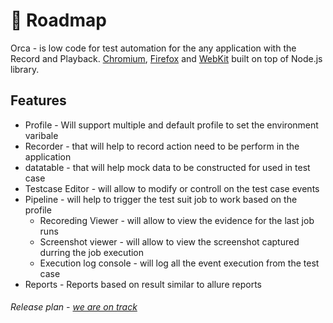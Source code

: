 
# 🐠 Roadmap
Orca - is low code for test automation for the any application with the Record and Playback. [Chromium](https://www.chromium.org/Home), [Firefox](https://www.mozilla.org/en-US/firefox/new/) and [WebKit](https://webkit.org/) built on top of Node.js library.

## Features
* Profile - Will support multiple and default profile to set the environment varibale
* Recorder - that will help to record action need to be perform in the application
* datatable - that will help mock data to be constructed for used in test case
* Testcase Editor - will allow to modify or controll on the test case events
* Pipeline - will help to trigger the test suit job to work based on the profile
    * Recoreding Viewer - will allow to view the evidence for the last job runs
    * Screenshot viewer - will allow to view the screenshot captured durring the job execution
    * Execution log console - will log all the event execution from the test case
* Reports - Reports based on result similar to allure reports 

###### Release plan - [we are on track](https://github.com/workfoxes/orca/milestones)
